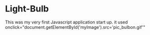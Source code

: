 # Light-Bulb
This was my very first Javascript application start up. it used  onclick="document.getElementById('myImage').src='pic_bulbon.gif'"

